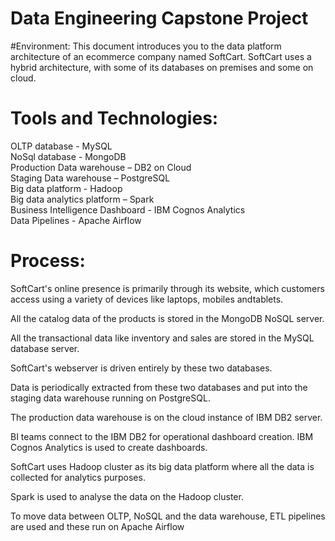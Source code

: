 # Data Engineering Capstone Project

#Environment:
This document introduces you to the data platform architecture of an ecommerce company named SoftCart.
SoftCart uses a hybrid architecture, with some of its databases on premises and some on cloud.

# Tools and Technologies:
OLTP database - MySQL <br>
NoSql database - MongoDB <br>
Production Data warehouse – DB2 on Cloud <br>
Staging Data warehouse – PostgreSQL <br>
Big data platform - Hadoop <br>
Big data analytics platform – Spark <br>
Business Intelligence Dashboard - IBM Cognos Analytics <br>
Data Pipelines - Apache Airflow <br>

# Process:

SoftCart's online presence is primarily through its website, which customers access using a variety of devices like laptops, mobiles andtablets. <br>

All the catalog data of the products is stored in the MongoDB NoSQL server. <br>

All the transactional data like inventory and sales are stored in the MySQL database server. <br>

SoftCart's webserver is driven entirely by these two databases. <br>

Data is periodically extracted from these two databases and put into the staging data warehouse running on PostgreSQL. <br>

The production data warehouse is on the cloud instance of IBM DB2 server. <br>

BI teams connect to the IBM DB2 for operational dashboard creation. IBM Cognos Analytics is used to create dashboards. <br>

SoftCart uses Hadoop cluster as its big data platform where all the data is collected for analytics purposes. <br>

Spark is used to analyse the data on the Hadoop cluster. <br>

To move data between OLTP, NoSQL and the data warehouse, ETL pipelines are used and these run on Apache Airflow <br>
